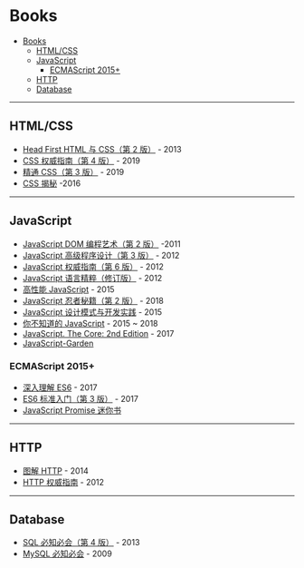 # Books

- [Books](#books)
  - [HTML/CSS](#htmlcss)
  - [JavaScript](#javascript)
    - [ECMAScript 2015+](#ecmascript-2015)
  - [HTTP](#http)
  - [Database](#database)

---

## HTML/CSS

- [Head First HTML 与 CSS（第 2 版）](https://book.douban.com/subject/25752357/) - 2013
- [CSS 权威指南（第 4 版）](https://book.douban.com/subject/33398314/) - 2019
- [精通 CSS（第 3 版）](https://book.douban.com/subject/30450258/) - 2019
- [CSS 揭秘](https://book.douban.com/subject/26745943/) -2016

---

## JavaScript

- [JavaScript DOM 编程艺术（第 2 版）](https://book.douban.com/subject/6038371/) -2011
- [JavaScript 高级程序设计（第 3 版）](https://book.douban.com/subject/10546125/) - 2012
- [JavaScript 权威指南（第 6 版）](https://book.douban.com/subject/10549733/) - 2012
- [JavaScript 语言精粹（修订版）](https://book.douban.com/subject/11874748/) - 2012
- [高性能 JavaScript](https://book.douban.com/subject/26599677/) - 2015
- [JavaScript 忍者秘籍（第 2 版）](https://book.douban.com/subject/30143702/) - 2018
- [JavaScript 设计模式与开发实践](https://book.douban.com/subject/26382780/) - 2015
- [你不知道的 JavaScript](https://book.douban.com/series/40642) - 2015 ~ 2018
- [JavaScript. The Core: 2nd Edition](http://dmitrysoshnikov.com/ecmascript/javascript-the-core-2nd-edition/) - 2017
- [JavaScript-Garden](https://bonsaiden.github.io/JavaScript-Garden/)

### ECMAScript 2015+

- [深入理解 ES6](https://book.douban.com/subject/27072230/) - 2017
- [ES6 标准入门（第 3 版）](https://book.douban.com/subject/25966265/) - 2017
- [JavaScript Promise 迷你书](http://liubin.org/promises-book/)

---

## HTTP

- [图解 HTTP](https://book.douban.com/subject/25863515/) - 2014
- [HTTP 权威指南](https://book.douban.com/subject/10746113/) - 2012

---

## Database

- [SQL 必知必会（第 4 版）](https://book.douban.com/subject/24250054/) - 2013
- [MySQL 必知必会](https://book.douban.com/subject/3354490/) - 2009
